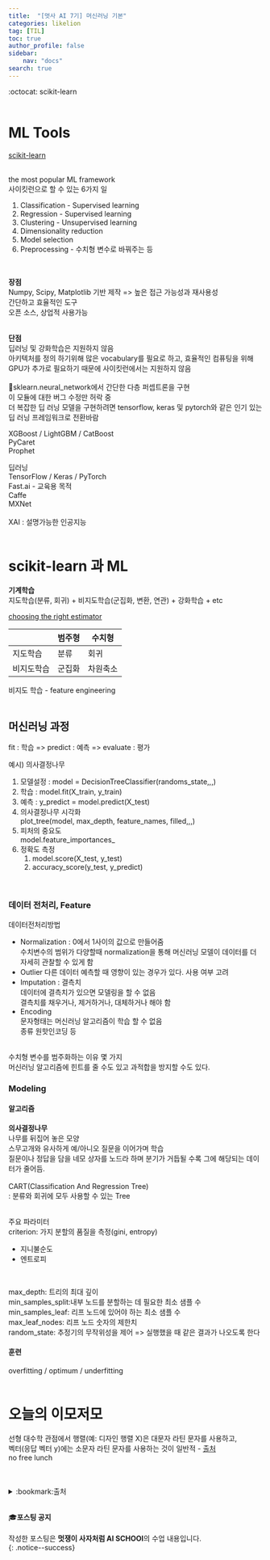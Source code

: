 ```yaml
---
title:  "[멋사 AI 7기] 머신러닝 기본"
categories: likelion
tag: [TIL]
toc: true
author_profile: false
sidebar:
    nav: "docs"
search: true
---
```


:octocat: scikit-learn<br>
<br>

# ML Tools

[scikit-learn](https://scikit-learn.org/stable/index.html)<br>
<br>

the most popular ML framework<br>
사이킷런으로 할 수 있는 6가지 일<br>
1. Classification - Supervised learning
2. Regression - Supervised learning
3. Clustering - Unsupervised learning
4. Dimensionality reduction
5. Model selection
6. Preprocessing - 수치형 변수로 바꿔주는 등<br>
<br>

**장점**<br>
Numpy, Scipy, Matplotlib 기반 제작 => 높은 접근 가능성과 재사용성<br>
간단하고 효율적인 도구<br>
오픈 소스, 상업적 사용가능<br>
<br>

**단점**<br>
딥러닝 및 강화학습은 지원하지 않음<br>
아키텍처를 정의 하기위해 많은 vocabulary를 필요로 하고, 효율적인 컴퓨팅을 위해 GPU가 추가로 필요하기 때문에
사이킷런에서는 지원하지 않음<br>
<br>
:pushpin:sklearn.neural_network에서 간단한 다층 퍼셉트론을 구현<br>
이 모듈에 대한 버그 수정만 허락 중<br>
더 복잡한 딥 러닝 모델을 구현하려면 tensorflow, keras 및 pytorch와 같은 인기 있는 딥 러닝 프레임워크로 전환바람<br>

XGBoost / LightGBM / CatBoost<br>
PyCaret<br>
Prophet<br>

딥러닝<br>
TensorFlow / Keras / PyTorch<br>
Fast.ai - 교육용 목적<br>
Caffe<br>
MXNet<br>
<br>
XAI : 설명가능한 인공지능<br>
<br>

# scikit-learn 과 ML

**기계학습**<br>
지도학습(분류, 회귀) + 비지도학습(군집화, 변환, 연관) + 강화학습 + etc<br>

[choosing the right estimator](https://scikit-learn.org/stable/tutorial/machine_learning_map/index.html)<br>

||범주형|수치형|
|---|---|---|
|지도학습|분류|회귀|
|비지도학습|군집화|차원축소|

비지도 학습 - feature engineering<br>
<br>

## 머신러닝 과정

fit : 학습 => predict : 예측 => evaluate : 평가<br>

예시) 의사결정나무<br>
1. 모델설정 : model = DecisionTreeClassifier(randoms_state,,,)
2. 학습 : model.fit(X_train, y_train)
3. 예측 : y_predict = model.predict(X_test)
4. 의사결정나무 시각화 <br>
	plot_tree(model, max_depth, feature_names, filled,,,)<br>
5. 피처의 중요도<br>
	model.feature_importances_<br>
6. 정확도 측정<br>
	1) model.score(X_test, y_test)<br>
	2) accuracy_score(y_test, y_predict)<br>
<br>

### 데이터 전처리, Feature

데이터전처리방법<br>
- Normalization : 0에서 1사이의 값으로 만들어줌<br>
수치변수의 범위가 다양할때 normalization을 통해 머신러닝 모델이 데이터를 더 자세히 관찰할 수 있게 함<br>
- Outlier 다른 데이터 예측할 때 영향이 있는 경우가 있다. 사용 여부 고려
- Imputation : 결측치<br>
데이터에 결측치가 있으면 모델링을 할 수 없음<br>
결측치를 채우거나, 제거하거나, 대체하거나 해야 함<br>
- Encoding<br>
문자형태는 머신러닝 알고리즘이 학습 할 수 없음<br>
종류 원핫인코딩 등<br>
<br>
수치형 변수를 범주화하는 이유 몇 가지<br>
머신러닝 알고리즘에 힌트를 줄 수도 있고 과적합을 방지할 수도 있다.<br>

### Modeling

#### 알고리즘

**의사결정나무**<br>
나무를 뒤집어 놓은 모양<br>
스무고개와 유사하게 예/아니오 질문을 이어가며 학습<br>
질문이나 정답을 담을 네모 상자를 노드라 하며 분기가 거듭될 수록 그에 해당되는 데이터가 줄어듬.<br>
<br>
CART(Classification And Regression Tree)<br>
: 분류와 회귀에 모두 사용할 수 있는 Tree<br>
<br>

주요 파라미터<br>
criterion: 가지 분할의 품질을 측정(gini, entropy)<br>
 - 지니불순도<br>
 - 엔트로피<br>
<br>

max_depth: 트리의 최대 깊이<br>
min_samples_split:내부 노드를 분할하는 데 필요한 최소 샘플 수<br>
min_samples_leaf: 리프 노드에 있어야 하는 최소 샘플 수<br>
max_leaf_nodes: 리프 노드 숫자의 제한치<br>
random_state: 추정기의 무작위성을 제어 => 실행했을 때 같은 결과가 나오도록 한다<br>

#### 훈련

overfitting / optimum / underfitting<br>
<br>

# 오늘의 이모저모

선형 대수학 관점에서 행렬(예: 디자인 행렬 X)은 대문자 라틴 문자를 사용하고,<br>
벡터(응답 벡터 y)에는 소문자 라틴 문자를 사용하는 것이 일반적 - [출처](https://stats.stackexchange.com/questions/389395/why-uppercase-for-x-and-lowercase-for-y)<br>
no free lunch<br>
<br>
<br>

<details>
<summary>:bookmark:출처</summary>

- scikit-learn<br>
https://scikit-learn.org/stable/index.html<br>
https://scikit-learn.org/stable/tutorial/machine_learning_map/index.html<br>
- stackexchange<br>
https://stats.stackexchange.com/questions/389395/why-uppercase-for-x-and-lowercase-for-y<br>
</details>
<br>


:mortar_board:**포스팅 공지** <br><br>
작성한 포스팅은 **멋쟁이 사자처럼 AI SCHOOl**의 수업 내용입니다.<br>
{: .notice--success}